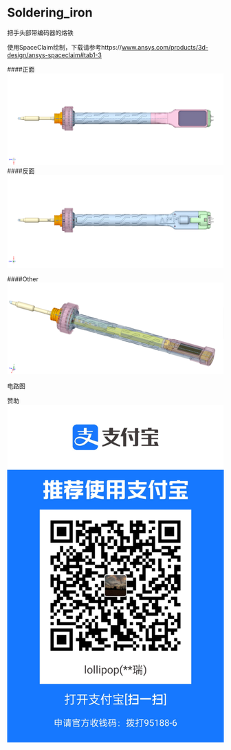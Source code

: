 # Soldering_iron

把手头部带编码器的烙铁

使用SpaceClaim绘制，下载请参考https://www.ansys.com/products/3d-design/ansys-spaceclaim#tab1-3

####正面
![正面](https://github.com/cutelolly/Soldering_iron/blob/main/Top%202023-12-03%20085451.png)
####反面
![反面](https://github.com/cutelolly/Soldering_iron/blob/main/Bottom%202023-12-03%20085402.png)

####Other
![其他类型](https://github.com/cutelolly/Soldering_iron/blob/main/Other%202023-11-20%20121600.png)

电路图

赞助
![其他类型](https://github.com/cutelolly/Soldering_iron/blob/main/1701708003911.jpg)
